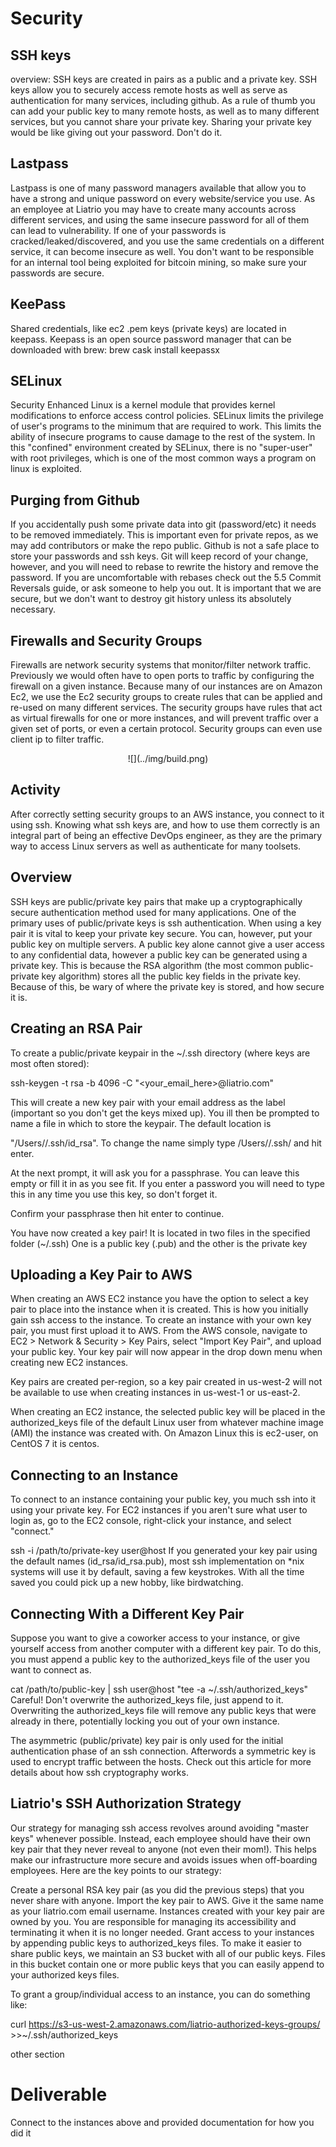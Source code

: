 # Security

## SSH keys
overview:
SSH keys are created in pairs as a public and a private key. SSH keys allow you to securely access remote hosts as well as serve as authentication for many services, including github. As a rule of thumb you can add your public key to many remote hosts, as well as to many different services, but you cannot share your private key. Sharing your private key would be like giving out your password. Don't do it. 

## Lastpass
Lastpass is one of many password managers available that allow you to have a strong and unique password on every website/service you use. As an employee at Liatrio you may have to create many accounts across different services, and using the same insecure password for all of them can lead to vulnerability. If one of your passwords is cracked/leaked/discovered, and you use the same credentials on a different service, it can become insecure as well. You don't want to be responsible for an internal tool being exploited for bitcoin mining, so make sure your passwords are secure.

## KeePass
Shared credentials, like ec2 .pem keys (private keys) are located in keepass. Keepass is an open source password manager that can be downloaded with brew:
brew cask install keepassx

## SELinux
Security Enhanced Linux is a kernel module that provides kernel modifications to enforce access control policies. SELinux limits the privilege of user's programs to the minimum that are required to work. This limits the ability of insecure programs to cause damage to the rest of the system. In this "confined" environment created by SELinux, there is no "super-user" with root privileges, which is one of the most common ways a program on linux is exploited.

## Purging from Github
If you accidentally push some private data into git (password/etc) it needs to be removed immediately. This is important even for private repos, as we may add contributors or make the repo public. Github is not a safe place to store your passwords and ssh keys. Git will keep record of your change, however, and you will need to rebase to rewrite the history and remove the password. If you are uncomfortable with rebases check out the 5.5 Commit Reversals guide, or ask someone to help you out. It is important that we are secure, but we don't want to destroy git history unless its absolutely necessary.

## Firewalls and Security Groups
Firewalls are network security systems that monitor/filter network traffic. Previously we would often have to open ports to traffic by configuring the firewall on a given instance. Because many of our instances are on Amazon Ec2, we use the Ec2 security groups to create rules that can be applied and re-used on many different services. The security groups have rules that act as virtual firewalls for one or more instances, and will prevent traffic over a given set of ports, or even a certain protocol. Security groups can even use client ip to filter traffic.

<center>
  ![](../img/build.png)  
</center>

## Activity

After correctly setting security groups to an AWS instance, you connect to it using ssh. Knowing what ssh keys are, and how to use them correctly is an integral part of being an effective DevOps engineer, as they are the primary way to access Linux servers as well as authenticate for many toolsets.

## Overview
SSH keys are public/private key pairs that make up a cryptographically secure authentication method used for many applications. One of the primary uses of public/private keys is ssh authentication. When using a key pair it is vital to keep your private key secure. You can, however, put your public key on multiple servers. A public key alone cannot give a user access to any confidential data, however a public key can be generated using a private key. This is because the RSA algorithm (the most common public-private key algorithm) stores all the public key fields in the private key. Because of this, be wary of where the private key is stored, and how secure it is.

## Creating an RSA Pair

To create a public/private keypair in the ~/.ssh directory (where keys are most often stored):

ssh-keygen -t rsa -b 4096 -C "<your_email_here>@liatrio.com"


This will  create a new key pair with your email address as the label (important so you don't get the keys mixed up). You ill then be prompted to name a file in which to store the keypair. The default location is 

"/Users/<your name>/.ssh/id_rsa". To change the name simply type /Users/<your name>/.ssh/<key name> and hit enter.

At the next prompt, it will ask you for a passphrase. You can leave this empty or fill it in as you see fit. If you enter a password you will need to type this in any time you use this key, so don't forget it.

Confirm your passphrase then hit enter to continue.

You have now created a key pair! It is located in two files in the specified folder (~/.ssh) One is a public key (<key name>.pub) and the other is the private key <private>

## Uploading a Key Pair to AWS
When creating an AWS EC2 instance you have the option to select a key pair to place into the instance when it is created. This is how you initially gain ssh access to the instance. To create an instance with your own key pair, you must first upload it to AWS. From the AWS console, navigate to EC2 > Network & Security > Key Pairs, select "Import Key Pair", and upload your public key. Your key pair will now appear in the drop down menu when creating new EC2 instances.

Key pairs are created per-region, so a key pair created in us-west-2 will not be available to use when creating instances in us-west-1 or us-east-2.

When creating an EC2 instance, the selected public key will be placed in the authorized_keys file of the default Linux user from whatever machine image (AMI) the instance was created with. On Amazon Linux this is ec2-user, on CentOS 7 it is centos.


## Connecting to an Instance
To connect to an instance containing your public key, you much ssh into it using your private key. For EC2 instances if you aren't sure what user to login as, go to the EC2 console, right-click your instance, and select "connect." 

ssh -i /path/to/private-key user@host
If you generated your key pair using the default names (id_rsa/id_rsa.pub), most ssh implementation on *nix systems will use it by default, saving a few keystrokes. With all the time saved you could pick up a new hobby, like birdwatching.

## Connecting With a Different Key Pair
Suppose you want to give a coworker access to your instance, or give yourself access from another computer with a different key pair. To do this, you must append a public key to the authorized_keys file of the user you want to connect as. 

cat /path/to/public-key | ssh user@host "tee -a ~/.ssh/authorized_keys"
Careful! Don't overwrite the authorized_keys file, just append to it. Overwriting the authorized_keys file will remove any public keys that were already in there, potentially locking you out of your own instance.

The asymmetric (public/private) key pair is only used for the initial authentication phase of an ssh connection. Afterwords a symmetric key is used to encrypt traffic between the hosts. Check out this article for more details about how ssh cryptography works.

## Liatrio's SSH Authorization Strategy
Our strategy for managing ssh access revolves around avoiding "master keys" whenever possible. Instead, each employee should have their own key pair that they never reveal to anyone (not even their mom!). This helps make our infrastructure more secure and avoids issues when off-boarding employees. Here are the key points to our strategy:

Create a personal RSA key pair (as you did the previous steps) that you never share with anyone.
Import the key pair to AWS. Give it the same name as your liatrio.com email username.
Instances created with your key pair are owned by you. You are responsible for managing its accessibility and terminating it when it is no longer needed.
Grant access to your instances by appending public keys to authorized_keys files.
To make it easier to share public keys, we maintain an S3 bucket with all of our public keys. Files in this bucket contain one or more public keys that you can easily append to your authorized keys files.

To grant a group/individual access to an instance, you can do something like:

curl https://s3-us-west-2.amazonaws.com/liatrio-authorized-keys-groups/<group-name> >>~/.ssh/authorized_keys

other section

# Deliverable

Connect to the instances above and provided documentation for how you did it
